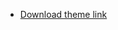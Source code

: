 - [Download theme link](https://raw.githubusercontent.com/wordpress-juanmaguitar/block-theme-examples/master/block-theme-examples.zip)
